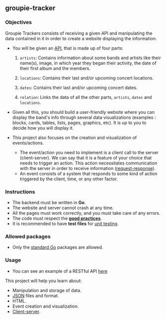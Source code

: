 ## groupie-tracker

### Objectives

Groupie Trackers consists of receiving a given API and manipulating the data contained in it in order to create a website displaying the information.

- You will be given an [API](https://groupietrackers.herokuapp.com/api), that is made up of four parts:

  1. `artists`: Contains information about some bands and artists like their name(s), image, in which year they began their activity, the date of their first album and the members.

  2. `locations`: Contains their last and/or upcoming concert locations.

  3. `dates`: Contains their last and/or upcoming concert dates.

  4. `relation`: Links the data of all the other parts, `artists`, `dates` and `locations`.

- Given all this, you should build a user-friendly website where you can display the band's info through several data visualizations (examples : blocks, cards, tables, lists, pages, graphics, etc). It is up to you to decide how you will display it.

- This project also focuses on the creation and visualization of events/actions.

  - The event/action you need to implement is a client call to the server (client-server). We can say that it is a feature of your choice that needs to trigger an action. This action necessitates communication with the server in order to receive information ([request-response](https://en.wikipedia.org/wiki/Request%E2%80%93response)).
  - An event consists of a system that responds to some kind of action triggered by the client, time, or any other factor.

### Instructions

- The backend must be written in **Go**.
- The website and server cannot crash at any time.
- All the pages must work correctly, and you must take care of any errors.
- The code must respect the [**good practices**](../good-practices/README.md).
- It is recommended to have **test files** for [unit testing](https://go.dev/doc/tutorial/add-a-test).

### Allowed packages

- Only the [standard Go](https://golang.org/pkg/) packages are allowed.

### Usage

- You can see an example of a RESTful API [here](https://rickandmortyapi.com/)

This project will help you learn about:

- Manipulation and storage of data.
- [JSON](https://www.json.org/json-en.html) files and format.
- HTML.
- Event creation and visualization.
- [Client-server](https://developer.mozilla.org/en-US/docs/Learn/Server-side/First_steps/Client-Server_overview).
